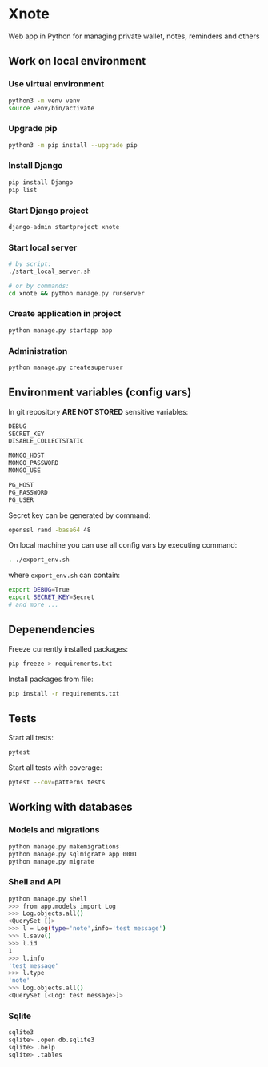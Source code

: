 # Xnote

Web app in Python for managing private wallet, notes, reminders and others

## Work on local environment

### Use virtual environment

```bash
python3 -m venv venv
source venv/bin/activate
```

### Upgrade pip

```bash
python3 -m pip install --upgrade pip
```

### Install Django

```bash
pip install Django
pip list
```

### Start Django project

```bash
django-admin startproject xnote
```

### Start local server

```bash
# by script:
./start_local_server.sh

# or by commands:
cd xnote && python manage.py runserver
```

### Create application in project

```bash
python manage.py startapp app
```

### Administration

```bash
python manage.py createsuperuser
```

## Environment variables (config vars)

In git repository **ARE NOT STORED** sensitive variables:

```bash
DEBUG
SECRET_KEY
DISABLE_COLLECTSTATIC

MONGO_HOST
MONGO_PASSWORD
MONGO_USE

PG_HOST
PG_PASSWORD
PG_USER
```

Secret key can be generated by command:

```bash
openssl rand -base64 48
```

On local machine you can use all config vars by executing command:

```bash
. ./export_env.sh
```

where `export_env.sh` can contain:

```bash
export DEBUG=True
export SECRET_KEY=Secret
# and more ...
```

## Depenendencies

Freeze currently installed packages:
```bash
pip freeze > requirements.txt
```

Install packages from file:
```bash
pip install -r requirements.txt
```

## Tests

Start all tests:
```bash
pytest
```

Start all tests with coverage:
```bash
pytest --cov=patterns tests
```

## Working with databases

### Models and migrations

```bash
python manage.py makemigrations
python manage.py sqlmigrate app 0001
python manage.py migrate
```

### Shell and API

```bash
python manage.py shell
>>> from app.models import Log
>>> Log.objects.all()
<QuerySet []>
>>> l = Log(type='note',info='test message')
>>> l.save()
>>> l.id
1
>>> l.info
'test message'
>>> l.type
'note'
>>> Log.objects.all()
<QuerySet [<Log: test message>]>
```

### Sqlite

```bash
sqlite3
sqlite> .open db.sqlite3
sqlite> .help
sqlite> .tables
```